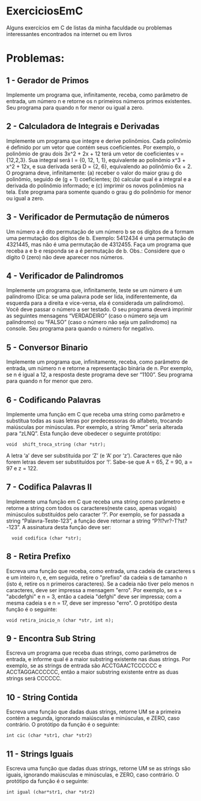 # ExerciciosEmC
Alguns exercícios em C de listas da minha faculdade ou problemas interessantes encontrados na internet ou em livros

# Problemas: 

  ## 1 - Gerador de Primos
  Implemente um programa que, infinitamente, receba, como parâmetro de entrada, um número
  n e retorne os n primeiros números primos existentes. Seu programa para quando n for menor ou
  igual a zero.
  
  ## 2 - Calculadora de Integrais e Derivadas
  Implemente um programa que integre e derive polinômios. Cada polinômio é definido por um
  vetor que contém seus coeficientes. Por exemplo, o polinômio de grau dois 3x^2 + 2x + 12 terá um
  vetor de coeficientes v = {12,2,3}. Sua integral será I = {0, 12, 1, 1}, equivalente ao polinômio x^3 +
  x^2 + 12x, e sua derivada será D = {2, 6}, equivalendo ao polinômio 6x + 2. O programa deve,
  infinitamente: (a) receber o valor do maior grau g do polinômio, seguido de (g + 1) coeficientes; (b)
  calcular qual é a integral e a derivada do polinômio informado; e (c) imprimir os novos polinômios
  na tela. Este programa para somente quando o grau g do polinômio for menor ou igual a zero.

## 3 - Verificador de Permutação de números
Um número a é dito permutação de um número b se os dígitos de a formam uma permutação
dos dígitos de b. Exemplo: 5412434 é uma permutação de 4321445, mas não é uma permutação
de 4312455. Faça um programa que receba a e b e responda se a é permutação de b. Obs.:
Considere que o dígito 0 (zero) não deve aparecer nos números.

## 4 - Verificador de Palindromos
Implemente um programa que, infinitamente, teste se um número é um palíndromo (Dica: se
uma palavra pode ser lida, indiferentemente, da esquerda para a direita e vice-versa, ela é
considerada um palíndromo). Você deve passar o número a ser testado. O seu programa deverá
imprimir as seguintes mensagens “VERDADEIRO” (caso o número seja um palíndromo) ou
“FALSO” (caso o número não seja um palíndromo) na console. Seu programa para quando o
número for negativo.

## 5 - Conversor Binario
Implemente um programa que, infinitamente, receba, como parâmetro de entrada, um número
n e retorne a representação binária de n. Por exemplo, se n é igual a 12, a resposta deste
programa deve ser “1100”. Seu programa para quando n for menor que zero.

## 6 - Codificando Palavras
Implemente uma função em C que receba uma string como parâmetro e substitua todas as suas
letras por predecessoras do alfabeto, trocando maiúsculas por minúsculas. Por exemplo, a string
“Amor” seria alterada para “zLNQ”. Esta função deve obedecer o seguinte protótipo:
  ```
  void  shift_troca_string (char *str);
  ```
A letra ‘a’ deve ser substituída por ‘Z’ (e ‘A’ por ‘z’). Caracteres que não
forem letras devem ser substituídos por ‘!’. Sabe-se que A = 65, Z = 90, a = 97 e z = 122.

## 7 - Codifica Palavras II
Implemente uma função em C que receba uma string como parâmetro e retorne a string com
todos os caracteres(neste caso, apenas vogais) minúsculos substituídos pelo caracter ‘?’. Por exemplo, se for passada a string
“Palavra-Teste-123”, a função deve retornar a string “P?l?vr?-T?st?-123”. A assinatura desta função
deve ser:
``` 
  void codifica (char *str);
```

## 8 - Retira Prefixo
Escreva uma função que receba, como entrada, uma cadeia de caracteres s e um inteiro n, e,
em seguida, retire o "prefixo" da cadeia s de tamanho n (isto é, retire os n primeiros caracteres). Se a
cadeia não tiver pelo menos n caracteres, deve ser impressa a mensagem "erro". Por exemplo, se s =
"abcdefghi" e n = 3, então a cadeia "defghi" deve ser impressa; com a mesma cadeia s e n = 17,
deve ser impresso "erro". O protótipo desta função é o seguinte:
```
void retira_inicio_n (char *str, int n);
```
## 9 - Encontra Sub String
Escreva um programa que receba duas strings, como parâmetros de entrada, e informe qual é a
maior substring existente nas duas strings. Por exemplo, se as strings de entrada são
ACCTGAACTCCCCCC e ACCTAGGACCCCCC, então a maior substring existente entre as duas
strings será CCCCCC.

## 10 - String Contida
Escreva uma função que dadas duas strings, retorne UM se a primeira contém a segunda,
ignorando maiúsculas e minúsculas, e ZERO, caso contrário. O protótipo da função é o seguinte:
```
int cic (char *str1, char *str2)
```

## 11 - Strings Iguais
Escreva uma função que dadas duas strings, retorne UM se as strings são iguais, ignorando
maiúsculas e minúsculas, e ZERO, caso contrário. O protótipo da função é o seguinte:
```
int igual (char*str1, char *str2)
```
